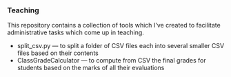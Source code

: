 ### Teaching
This repository contains a collection of tools which I've created to facilitate
administrative tasks which come up in teaching.
* split_csv.py &mdash; to split a folder of CSV files each into several smaller CSV files based on their contents
* ClassGradeCalculator &mdash; to compute from CSV the final grades for students based on the marks of all their evaluations 
